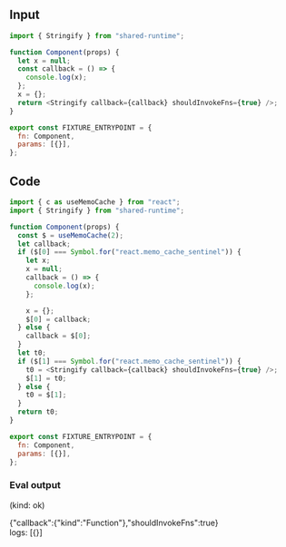 
## Input

```javascript
import { Stringify } from "shared-runtime";

function Component(props) {
  let x = null;
  const callback = () => {
    console.log(x);
  };
  x = {};
  return <Stringify callback={callback} shouldInvokeFns={true} />;
}

export const FIXTURE_ENTRYPOINT = {
  fn: Component,
  params: [{}],
};

```

## Code

```javascript
import { c as useMemoCache } from "react";
import { Stringify } from "shared-runtime";

function Component(props) {
  const $ = useMemoCache(2);
  let callback;
  if ($[0] === Symbol.for("react.memo_cache_sentinel")) {
    let x;
    x = null;
    callback = () => {
      console.log(x);
    };

    x = {};
    $[0] = callback;
  } else {
    callback = $[0];
  }
  let t0;
  if ($[1] === Symbol.for("react.memo_cache_sentinel")) {
    t0 = <Stringify callback={callback} shouldInvokeFns={true} />;
    $[1] = t0;
  } else {
    t0 = $[1];
  }
  return t0;
}

export const FIXTURE_ENTRYPOINT = {
  fn: Component,
  params: [{}],
};

```
      
### Eval output
(kind: ok) <div>{"callback":{"kind":"Function"},"shouldInvokeFns":true}</div>
logs: [{}]